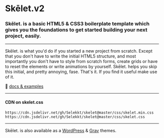 # Skēlet.v2
### Skēlet. is a basic HTML5 & CSS3 boilerplate template which gives you the foundations to get started building your next project, easily.

---

Skēlet. is what you'd do if you started a new project from scratch. 
Except that you don't have to write the initial HTML5 structure, and most importantly you don't have to style from scratch forms, create grids or have to reset the elements or write animations by yourself. Skēlet. helps you skip this initial, and pretty annoying, fase. That's it. If you find it useful make use of it.

🍉 [docs & examples](https://selekkt.dk/help/skelet/docs)

---
#### CDN on skelet.css

`
https://cdn.jsdelivr.net/gh/Selekkt/skelet@master/css/skelet.min.css
https://cdn.jsdelivr.net/gh/Selekkt/skelet@master/css/skelet.css
`


---
Skēlet. is also available as a [WordPress](https://selekkt.dk/git/wp-skelet) & [Grav](https://selekkt.dk/git/grav-skelet) themes.
